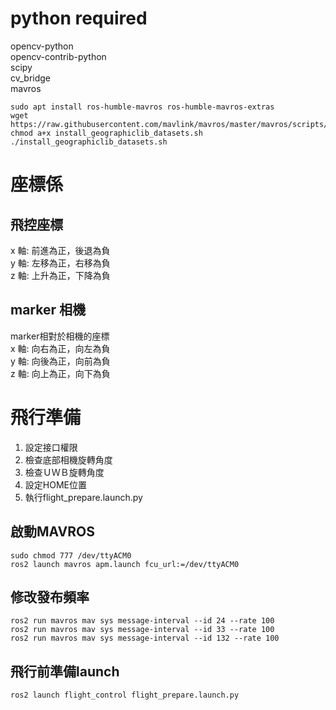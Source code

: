 # python required
opencv-python  
opencv-contrib-python  
scipy  
cv_bridge  
mavros  
```
sudo apt install ros-humble-mavros ros-humble-mavros-extras
wget https://raw.githubusercontent.com/mavlink/mavros/master/mavros/scripts/install_geographiclib_datasets.sh
chmod a+x install_geographiclib_datasets.sh
./install_geographiclib_datasets.sh
```

# 座標係
## 飛控座標
x 軸: 前進為正，後退為負  
y 軸: 左移為正，右移為負  
z 軸: 上升為正，下降為負  

## marker 相機
marker相對於相機的座標  
x 軸: 向右為正，向左為負  
y 軸: 向後為正，向前為負  
z 軸: 向上為正，向下為負  

# 飛行準備
1. 設定接口權限
2. 檢查底部相機旋轉角度
3. 檢查ＵＷＢ旋轉角度
4. 設定HOME位置
4. 執行flight_prepare.launch.py
## 啟動MAVROS
```
sudo chmod 777 /dev/ttyACM0
ros2 launch mavros apm.launch fcu_url:=/dev/ttyACM0
```
## 修改發布頻率
```
ros2 run mavros mav sys message-interval --id 24 --rate 100
ros2 run mavros mav sys message-interval --id 33 --rate 100
ros2 run mavros mav sys message-interval --id 132 --rate 100
```
## 飛行前準備launch
```
ros2 launch flight_control flight_prepare.launch.py
```